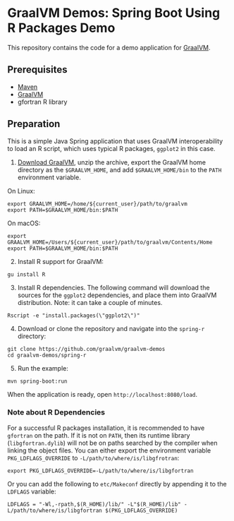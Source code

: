 # GraalVM Demos: Spring Boot Using R Packages Demo

This repository contains the code for a demo application for [GraalVM](graalvm.org).

## Prerequisites
* [Maven](https://maven.apache.org/)
* [GraalVM](http://graalvm.org)
* gfortran R library

## Preparation

This is a simple Java Spring application that uses GraalVM interoperability to
load an R script, which uses typical R packages, `ggplot2` in this case.

1. [Download GraalVM](https://www.graalvm.org/downloads/), unzip the archive, export the GraalVM home directory as the `$GRAALVM_HOME`, and add `$GRAALVM_HOME/bin` to the `PATH` environment variable.

On Linux:
```
export GRAALVM_HOME=/home/${current_user}/path/to/graalvm
export PATH=$GRAALVM_HOME/bin:$PATH
```
On macOS:
```
export GRAALVM_HOME=/Users/${current_user}/path/to/graalvm/Contents/Home
export PATH=$GRAALVM_HOME/bin:$PATH
```

2. Install R support for GraalVM:
```
gu install R
```

3. Install R dependencies. The following command will download the sources for the `ggplot2` dependencies, and place them into GraalVM distribution. Note: it can take a couple of minutes.
```
Rscript -e "install.packages(\"ggplot2\")"
```

4. Download or clone the repository and navigate into the `spring-r` directory:
```
git clone https://github.com/graalvm/graalvm-demos
cd graalvm-demos/spring-r
```

5. Run the example:
```
mvn spring-boot:run
```
When the application is ready, open `http://localhost:8080/load`.

### Note about R Dependencies

For a successful R packages installation, it is recommended to have `gfortran` on the path.
If it is not on `PATH`, then its runtime library (`libgfortran.dylib`) will not be on paths searched by the compiler when linking the object files. You can either export the environment variable `PKG_LDFLAGS_OVERRIDE` to `-L/path/to/where/is/libgfrotran`:
```
export PKG_LDFLAGS_OVERRIDE=-L/path/to/where/is/libgfortran
```
Or you can add the following to `etc/Makeconf` directly by appending it to the `LDFLAGS` variable:
```
LDFLAGS = "-Wl,-rpath,$(R_HOME)/lib/" -L"$(R_HOME)/lib" -L/path/to/where/is/libgfortran $(PKG_LDFLAGS_OVERRIDE)
```
